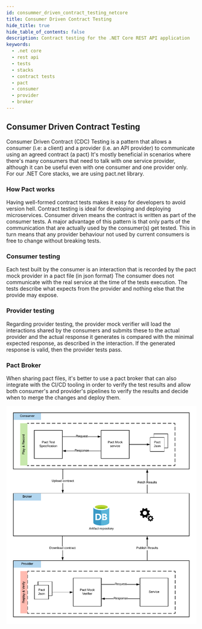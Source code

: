 ```yaml
---
id: consummer_driven_contract_testing_netcore
title: Consumer Driven Contract Testing
hide_title: true
hide_table_of_contents: false
description: Contract testing for the .NET Core REST API application
keywords:
  - .net core
  - rest api
  - tests 
  - stacks
  - contract tests
  - pact
  - consumer
  - provider
  - broker
---
```


## Consumer Driven Contract Testing

Consumer Driven Contract (CDC) Testing is a pattern that allows a consumer (i.e: a client) and a provider (i.e. an API provider) to communicate using an agreed contract (a pact)
It's mostly beneficial in scenarios where there's many consumers that need to talk with one service provider, although it can be useful even with one consumer and one provider only.
For our .NET Core stacks, we are using pact.net library.

### How Pact works

Having well-formed contract tests makes it easy for developers to avoid version hell. Contract testing is ideal for developing and deploying microservices.
Consumer driven means the contract is written as part of the consumer tests.
A major advantage of this pattern is that only parts of the communication that are actually used by the consumer(s) get tested. This in turn means that any provider behaviour not used by current consumers is free to change without breaking tests.


### Consumer testing

Each test built by the consumer is an interaction that is recorded by the pact mock provider in a pact file (in json format)
The consumer does not communicate with the real service at the time of the tests execution.
The tests describe what expects from the provider and nothing else that the provide may expose.


### Provider testing

Regarding provider testing, the provider mock verifier will load the interactions shared by the consumers and submits these to the actual provider and the actual response it generates is compared with the minimal expected response, as described in the interaction.
If the generated response is valid, then the provider tests pass.


### Pact Broker

When sharing pact files, it's better to use a pact broker that can also integrate with the CI/CD tooling in order to verify the test results and allow both consumer's and provider's pipelines to verify the results and decide when to merge the changes and deploy them.

![PACT Testing](/img/pact_testing.png)


